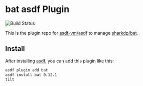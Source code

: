# bat asdf Plugin

![Build Status](https://gitlab.com/wt0f/asdf-bat/badges/master/pipeline.svg)

This is the plugin repo for [asdf-vm/asdf](https://github.com/asdf-vm/asdf.git)
to manage [sharkdp/bat](https://github.com/sharkdp/bat.git).

## Install

After installing [asdf](https://github.com/asdf-vm/asdf),
you can add this plugin like this:

```bash
asdf plugin add bat
asdf install bat 0.12.1
tilt
`````